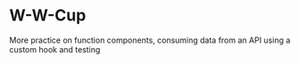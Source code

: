 # W-W-Cup

More practice on function components, consuming data from an API using a custom hook and testing
